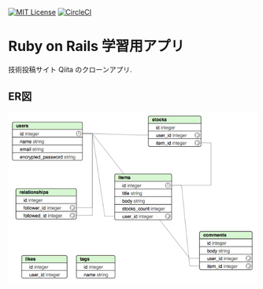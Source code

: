[![MIT License](http://img.shields.io/badge/license-MIT-blue.svg?style=flat)](LICENSE) [![CircleCI](https://circleci.com/gh/hirocueki/qiita2.svg?style=svg)](https://circleci.com/gh/hirocueki/qiita2)

# Ruby on Rails 学習用アプリ

技術投稿サイト Qiita のクローンアプリ.

## ER図
![atiiq.png](atiiq.png)
